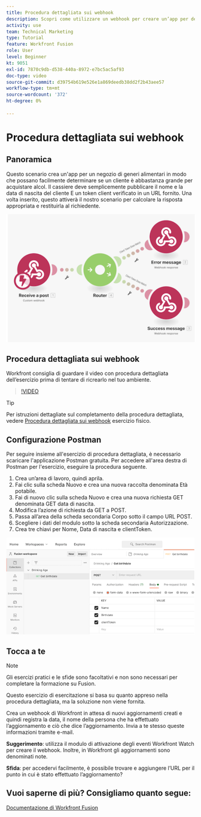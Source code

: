 ```yaml
---
title: Procedura dettagliata sui webhook
description: Scopri come utilizzare un webhook per creare un’app per determinare se un cliente è abbastanza grande per acquistare alcool, il tutto in [!DNL Adobe Workfront Fusion].
activity: use
team: Technical Marketing
type: Tutorial
feature: Workfront Fusion
role: User
level: Beginner
kt: 9051
exl-id: 7870c9db-d538-440a-8972-e7bc5ac5af93
doc-type: video
source-git-commit: d39754b619e526e1a869deedb38dd2f2b43aee57
workflow-type: tm+mt
source-wordcount: '372'
ht-degree: 0%

---
```


# Procedura dettagliata sui webhook

## Panoramica

Questo scenario crea un&#39;app per un negozio di generi alimentari in modo che possano facilmente determinare se un cliente è abbastanza grande per acquistare alcol. Il cassiere deve semplicemente pubblicare il nome e la data di nascita del cliente E un token client verificato in un URL fornito. Una volta inserito, questo attiverà il nostro scenario per calcolare la risposta appropriata e restituirla al richiedente.

![Un&#39;immagine che utilizza il modulo switch](assets/beyond-basic-modules-5.png)

## Procedura dettagliata sui webhook

Workfront consiglia di guardare il video con procedura dettagliata dell’esercizio prima di tentare di ricrearlo nel tuo ambiente.

>[!VIDEO](https://video.tv.adobe.com/v/335292/?quality=12)

>[!TIP]
>
>Per istruzioni dettagliate sul completamento della procedura dettagliata, vedere [Procedura dettagliata sui webhook](https://experienceleague.adobe.com/docs/workfront-learn/tutorials-workfront/fusion/exercises/webhooks.html?lang=en) esercizio fisico.

## Configurazione Postman

Per seguire insieme all&#39;esercizio di procedura dettagliata, è necessario scaricare l&#39;applicazione Postman gratuita. Per accedere all&#39;area destra di Postman per l&#39;esercizio, eseguire la procedura seguente.

1. Crea un’area di lavoro, quindi aprila.
1. Fai clic sulla scheda Nuovo e crea una nuova raccolta denominata Età potabile.
1. Fai di nuovo clic sulla scheda Nuovo e crea una nuova richiesta GET denominata GET data di nascita.
1. Modifica l’azione di richiesta da GET a POST.
1. Passa all’area della scheda secondaria Corpo sotto il campo URL POST.
1. Scegliere i dati del modulo sotto la scheda secondaria Autorizzazione.
1. Crea tre chiavi per Nome, Data di nascita e clientToken.

![Un&#39;immagine che utilizza il modulo switch](assets/beyond-basic-modules-6.png)

## Tocca a te

>[!NOTE]
>
>Gli esercizi pratici e le sfide sono facoltativi e non sono necessari per completare la formazione su Fusion.

Questo esercizio di esercitazione si basa su quanto appreso nella procedura dettagliata, ma la soluzione non viene fornita.

Crea un webhook di Workfront in attesa di nuovi aggiornamenti creati e quindi registra la data, il nome della persona che ha effettuato l’aggiornamento e ciò che dice l’aggiornamento. Invia a te stesso queste informazioni tramite e-mail.

**Suggerimento**: utilizza il modulo di attivazione degli eventi Workfront Watch per creare il webhook. Inoltre, in Workfront gli aggiornamenti sono denominati note.

**Sfida**: per accedervi facilmente, è possibile trovare e aggiungere l’URL per il punto in cui è stato effettuato l’aggiornamento?


## Vuoi saperne di più? Consigliamo quanto segue:

[Documentazione di Workfront Fusion](https://experienceleague.adobe.com/docs/workfront/using/adobe-workfront-fusion/workfront-fusion-2.html?lang=en)
